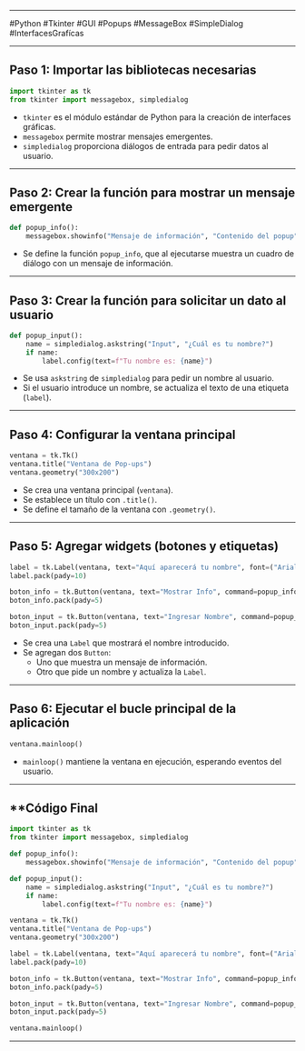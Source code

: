 
---

#Python #Tkinter #GUI #Popups #MessageBox #SimpleDialog #InterfacesGrafícas

---
## **Paso 1: Importar las bibliotecas necesarias**

```python
import tkinter as tk
from tkinter import messagebox, simpledialog
```

- `tkinter` es el módulo estándar de Python para la creación de interfaces gráficas.
- `messagebox` permite mostrar mensajes emergentes.
- `simpledialog` proporciona diálogos de entrada para pedir datos al usuario.

---

## **Paso 2: Crear la función para mostrar un mensaje emergente**

```python
def popup_info():
    messagebox.showinfo("Mensaje de información", "Contenido del popup")
```

- Se define la función `popup_info`, que al ejecutarse muestra un cuadro de diálogo con un mensaje de información.

---

## **Paso 3: Crear la función para solicitar un dato al usuario**

```python
def popup_input():
    name = simpledialog.askstring("Input", "¿Cuál es tu nombre?")
    if name:
        label.config(text=f"Tu nombre es: {name}")
```

- Se usa `askstring` de `simpledialog` para pedir un nombre al usuario.
- Si el usuario introduce un nombre, se actualiza el texto de una etiqueta (`label`).

---

## **Paso 4: Configurar la ventana principal**

```python
ventana = tk.Tk()
ventana.title("Ventana de Pop-ups")
ventana.geometry("300x200")
```

- Se crea una ventana principal (`ventana`).
- Se establece un título con `.title()`.
- Se define el tamaño de la ventana con `.geometry()`.

---

## **Paso 5: Agregar widgets (botones y etiquetas)**

```python
label = tk.Label(ventana, text="Aquí aparecerá tu nombre", font=("Arial", 12))
label.pack(pady=10)

boton_info = tk.Button(ventana, text="Mostrar Info", command=popup_info)
boton_info.pack(pady=5)

boton_input = tk.Button(ventana, text="Ingresar Nombre", command=popup_input)
boton_input.pack(pady=5)
```

- Se crea una `Label` que mostrará el nombre introducido.
- Se agregan dos `Button`:
    - Uno que muestra un mensaje de información.
    - Otro que pide un nombre y actualiza la `Label`.

---

## **Paso 6: Ejecutar el bucle principal de la aplicación**

```python
ventana.mainloop()
```

- `mainloop()` mantiene la ventana en ejecución, esperando eventos del usuario.

---

## **Código Final

```python
import tkinter as tk
from tkinter import messagebox, simpledialog

def popup_info():
    messagebox.showinfo("Mensaje de información", "Contenido del popup")

def popup_input():
    name = simpledialog.askstring("Input", "¿Cuál es tu nombre?")
    if name:
        label.config(text=f"Tu nombre es: {name}")

ventana = tk.Tk()
ventana.title("Ventana de Pop-ups")
ventana.geometry("300x200")

label = tk.Label(ventana, text="Aquí aparecerá tu nombre", font=("Arial", 12))
label.pack(pady=10)

boton_info = tk.Button(ventana, text="Mostrar Info", command=popup_info)
boton_info.pack(pady=5)

boton_input = tk.Button(ventana, text="Ingresar Nombre", command=popup_input)
boton_input.pack(pady=5)

ventana.mainloop()
```

---
